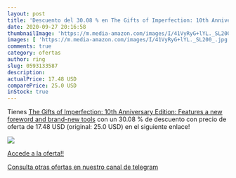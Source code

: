 ```yaml
---
layout: post
title: 'Descuento del 30.08 % en The Gifts of Imperfection: 10th Annivers'
date: 2020-09-27 20:16:58
thumbnailImage: 'https://m.media-amazon.com/images/I/41VyRyG+lYL._SL200_.jpg'
images: [ 'https://m.media-amazon.com/images/I/41VyRyG+lYL._SL200_.jpg' ]
comments: true
category: ofertas
author: ring
slug: 0593133587
description:
actualPrice: 17.48 USD
comparePrice: 25.0 USD
inStock: true
---
```


Tienes [The Gifts of Imperfection: 10th Anniversary Edition: Features a new foreword and brand-new tools](https://www.amazon.com/dp/0593133587/?tag=redken08-20) con un 30.08 % de descuento con precio de oferta de 17.48 USD (original: 25.0 USD) en el siguiente enlace!

[![](https://m.media-amazon.com/images/I/41VyRyG+lYL._SL200_.jpg)](https://www.amazon.com/dp/0593133587/?tag=redken08-20)

[Accede a la oferta!!](https://www.amazon.com/dp/0593133587/?tag=redken08-20)

[Consulta otras ofertas en nuestro canal de telegram](https://t.me/s/ofertas25)

